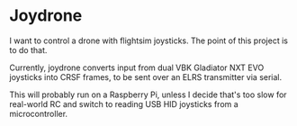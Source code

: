 # Joydrone
I want to control a drone with flightsim joysticks. The point of this project is to do that.

Currently, joydrone converts input from dual VBK Gladiator NXT EVO joysticks into CRSF frames, to be sent over an ELRS transmitter via serial.

This will probably run on a Raspberry Pi, unless I decide that's too slow for real-world RC and switch to reading USB HID joysticks from a microcontroller.
